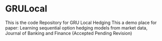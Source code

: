 # GRULocal
This is the code Repository for GRU Local Hedging
This a demo place for paper: Learning sequential option hedging models from market data, Journal of Banking and Finance (Accepted Pending Revision)
